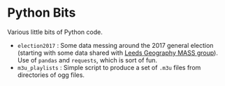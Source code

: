 Python Bits
===========

Various little bits of Python code.

   - `election2017` : Some data messing around the 2017 general election (starting with some data shared with [Leeds Geography MASS group](http://www.geog.leeds.ac.uk/research/groups/mass/)).  Use of `pandas` and `requests`, which is sort of fun.
   - `m3u_playlists` : Simple script to produce a set of `.m3u` files from directories of ogg files.

